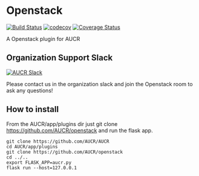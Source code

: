 # Openstack
[![Build Status](https://travis-ci.org/AUCR/openstack.svg?branch=master)](https://travis-ci.org/AUCR/openstack)
[![codecov](https://codecov.io/gh/AUCR/openstack/branch/master/graph/badge.svg)](https://codecov.io/gh/AUCR/openstack)
[![Coverage Status](https://coveralls.io/repos/github/AUCR/openstack/badge.svg)](https://coveralls.io/github/AUCR/openstack)

A Openstack plugin for AUCR


## Organization Support Slack
[![AUCR Slack](https://slack.aucr.io/badge.svg)](https://slack.aucr.io/)

Please contact us in the organization slack and join the Openstack room to ask any questions!


## How to install

From the AUCR/app/plugins dir just git clone https://github.com/AUCR/openstack and run the flask app.

    git clone https://github.com/AUCR/AUCR
    cd AUCR/app/plugins
    git clone https://github.com/AUCR/openstack
    cd ../..
    export FLASK_APP=aucr.py
    flask run --host=127.0.0.1
